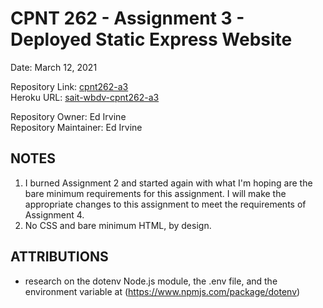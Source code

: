 # CPNT 262 - Assignment 3  - Deployed Static Express Website  

Date: March 12, 2021  

Repository Link: [cpnt262-a3](https://github.com/edirvine333/cpnt262-a3)    
Heroku URL: [sait-wbdv-cpnt262-a3](https://sait-wbdv-cpnt262-a3.herokuapp.com/)   

Repository Owner: Ed Irvine  
Repository Maintainer: Ed Irvine  

## NOTES  

1.  I burned Assignment 2 and started again with what I'm hoping are the bare minimum requirements for this assignment.  I will make the appropriate changes to this assignment to meet the requirements of Assignment 4.  
2.  No CSS and bare minimum HTML, by design.   


## ATTRIBUTIONS  

-  research on the dotenv Node.js module, the .env file, and the environment variable at (https://www.npmjs.com/package/dotenv)  
